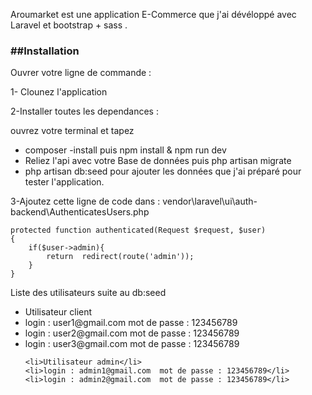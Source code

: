 <p>Aroumarket est une application E-Commerce que j'ai dévéloppé avec Laravel et bootstrap + sass .</p>
<h3>##Installation</h3>
Ouvrer votre ligne de commande :
<p>1- Clounez l'application</p>

<p>2-Installer toutes les dependances :</p>
ouvrez votre terminal et tapez
<ul>
    <li>composer -install</span> puis npm install & npm run dev</li>
    <li>Reliez l'api avec votre Base de données puis php artisan migrate</li>
    <li>php artisan db:seed pour ajouter les données que j'ai préparé pour tester l'application.</li>
</ul>
<p>3-Ajoutez cette ligne de code dans : vendor\laravel\ui\auth-backend\AuthenticatesUsers.php</p>

    protected function authenticated(Request $request, $user)
    {
        if($user->admin){
            return  redirect(route('admin'));
        }
    }

<p>Liste des utilisateurs suite au db:seed</p>
<ul>
    <li>Utilisateur client</li>
    <li>login : user1@gmail.com  mot de passe : 123456789</li>
    <li>login : user2@gmail.com  mot de passe : 123456789</li>
    <li>login : user3@gmail.com  mot de passe : 123456789</li>

    <li>Utilisateur admin</li>
    <li>login : admin1@gmail.com  mot de passe : 123456789</li>
    <li>login : admin2@gmail.com  mot de passe : 123456789</li>
</ul>
